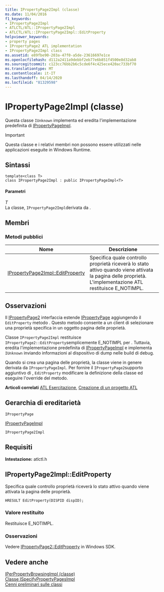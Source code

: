 ```yaml
---
title: IPropertyPage2Impl (classe)
ms.date: 11/04/2016
f1_keywords:
- IPropertyPage2Impl
- ATLCTL/ATL::IPropertyPage2Impl
- ATLCTL/ATL::IPropertyPage2Impl::EditProperty
helpviewer_keywords:
- property pages
- IPropertyPage2 ATL implementation
- IPropertyPage2Impl class
ms.assetid: e89fbe90-203a-47f0-a5de-23616697e1ce
ms.openlocfilehash: d112a2411a9debbf2eb77e6b851f4500e8d32ab8
ms.sourcegitcommit: c123cc76bb2b6c5cde6f4c425ece420ac733bf70
ms.translationtype: MT
ms.contentlocale: it-IT
ms.lasthandoff: 04/14/2020
ms.locfileid: "81329598"
---
```

# <a name="ipropertypage2impl-class"></a>IPropertyPage2Impl (classe)

Questa classe `IUnknown` implementa ed eredita l'implementazione predefinita di [IPropertyPageImpl](../../atl/reference/ipropertypageimpl-class.md).

> [!IMPORTANT]
> Questa classe e i relativi membri non possono essere utilizzati nelle applicazioni eseguite in Windows Runtime.

## <a name="syntax"></a>Sintassi

```
template<class T>
class IPropertyPage2Impl : public IPropertyPageImpl<T>
```

#### <a name="parameters"></a>Parametri

*T*<br/>
La classe, `IPropertyPage2Impl`derivata da .

## <a name="members"></a>Membri

### <a name="public-methods"></a>Metodi pubblici

|Nome|Descrizione|
|----------|-----------------|
|[IPropertyPage2Impl::EditProperty](#editproperty)|Specifica quale controllo proprietà riceverà lo stato attivo quando viene attivata la pagina delle proprietà. L'implementazione ATL restituisce E_NOTIMPL.|

## <a name="remarks"></a>Osservazioni

Il [IPropertyPage2](/windows/win32/api/ocidl/nn-ocidl-ipropertypage2) interfaccia estende [IPropertyPage](/windows/win32/api/ocidl/nn-ocidl-ipropertypage) aggiungendo il `EditProperty` metodo . Questo metodo consente a un client di selezionare una proprietà specifica in un oggetto pagina delle proprietà.

Classe `IPropertyPage2Impl` restituisce `IPropertyPage2::EditProperty`semplicemente E_NOTIMPL per . Tuttavia, eredita l'implementazione predefinita di [IPropertyPageImpl](../../atl/reference/ipropertypageimpl-class.md) e implementa `IUnknown` inviando informazioni al dispositivo di dump nelle build di debug.

Quando si crea una pagina delle proprietà, la classe viene in genere derivata da `IPropertyPageImpl`. Per fornire il `IPropertyPage2`supporto aggiuntivo di , `EditProperty` modificare la definizione della classe ed eseguire l'override del metodo.

**Articoli correlati** [ATL Esercitazione](../../atl/active-template-library-atl-tutorial.md), [Creazione di un progetto ATL](../../atl/reference/creating-an-atl-project.md)

## <a name="inheritance-hierarchy"></a>Gerarchia di ereditarietà

`IPropertyPage`

[IPropertyPageImpl](../../atl/reference/ipropertypageimpl-class.md)

`IPropertyPage2Impl`

## <a name="requirements"></a>Requisiti

**Intestazione:** atlctl.h

## <a name="ipropertypage2impleditproperty"></a><a name="editproperty"></a>IPropertyPage2Impl::EditProperty

Specifica quale controllo proprietà riceverà lo stato attivo quando viene attivata la pagina delle proprietà.

```
HRESULT EditProperty(DISPID dispID);
```

### <a name="return-value"></a>Valore restituito

Restituisce E_NOTIMPL.

### <a name="remarks"></a>Osservazioni

Vedere [IPropertyPage2::EditProperty](/windows/win32/api/ocidl/nf-ocidl-ipropertypage2-editproperty) in Windows SDK.

## <a name="see-also"></a>Vedere anche

[IPerPropertyBrowsingImpl (classe)](../../atl/reference/iperpropertybrowsingimpl-class.md)<br/>
[Classe ISpecifyPropertyPagesImpl](../../atl/reference/ispecifypropertypagesimpl-class.md)<br/>
[Cenni preliminari sulle classi](../../atl/atl-class-overview.md)
